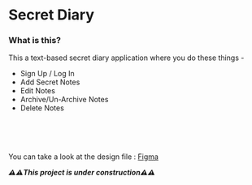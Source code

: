 # Secret Diary

### What is this?
This a text-based secret diary application where you do these things - 
- Sign Up / Log In
- Add Secret Notes
- Edit Notes
- Archive/Un-Archive Notes
- Delete Notes

<br/>
<br/>
<br/>

You can take a look at the design file : [Figma](https://www.figma.com/file/hkzFNx3K2xfSjc3bqNUzZz/Note-Taking-App?type=design&node-id=0%3A1&mode=design&t=CPVQqmIqse0KLwwS-1)

***⚠️⚠️This project is under construction⚠️⚠️***